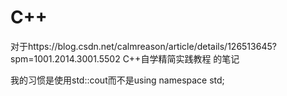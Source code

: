 # C++
对于https://blog.csdn.net/calmreason/article/details/126513645?spm=1001.2014.3001.5502 C++自学精简实践教程 的笔记

我的习惯是使用std::cout而不是using namespace std;

